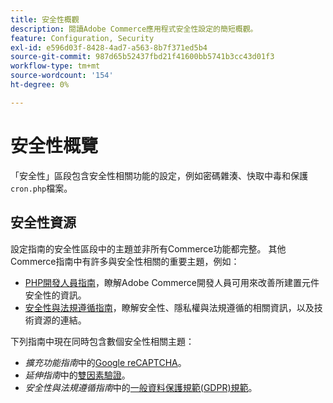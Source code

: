 ```yaml
---
title: 安全性概觀
description: 閱讀Adobe Commerce應用程式安全性設定的簡短概觀。
feature: Configuration, Security
exl-id: e596d03f-8428-4ad7-a563-8b7f371ed5b4
source-git-commit: 987d65b52437fbd21f41600bb5741b3cc43d01f3
workflow-type: tm+mt
source-wordcount: '154'
ht-degree: 0%

---
```


# 安全性概覽

「安全性」區段包含安全性相關功能的設定，例如密碼雜湊、快取中毒和保護`cron.php`檔案。

## 安全性資源

設定指南的安全性區段中的主題並非所有Commerce功能都完整。 其他Commerce指南中有許多與安全性相關的重要主題，例如：

- [PHP開發人員指南](https://developer.adobe.com/commerce/php/development/security/)，瞭解Adobe Commerce開發人員可用來改善所建置元件安全性的資訊。
- [安全性與法規遵循指南](https://experienceleague.adobe.com/en/docs/commerce-operations/security-and-compliance/overview)，瞭解安全性、隱私權與法規遵循的相關資訊，以及技術資源的連結。

下列指南中現在同時包含數個安全性相關主題：

- _擴充功能指南_&#x200B;中的[Google reCAPTCHA](https://experienceleague.adobe.com/en/docs/commerce-admin/systems/security/captcha/security-google-recaptcha)。
- _延伸指南_&#x200B;中的[雙因素驗證](https://developer.adobe.com/commerce/testing/functional-testing-framework/two-factor-authentication/)。
- _安全性與法規遵循指南_&#x200B;中的[一般資料保護規範(GDPR)規範](https://experienceleague.adobe.com/en/docs/commerce-operations/security-and-compliance/privacy/gdpr)。
